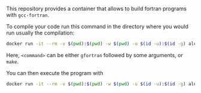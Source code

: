 This repository provides a container that allows to build fortran programs with `gcc-fortran`.

To compile your code run this command in the directory where you would run usually the compilation:

```bash
docker run -it --rm -v $(pwd):$(pwd) -w $(pwd) -u $(id -u):$(id -g) aluschumacher/gcc-fortran:lastest <command>
```

Here, `<command>` can be either `gfortran` followed by some arguments, or `make`.

You can then execute the program with 

```bash
docker run -it --rm -v $(pwd):$(pwd) -w $(pwd) -u $(id -u):$(id -g) aluschumacher/gcc-fortran:latest ./<your-binary>
```

